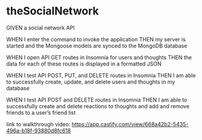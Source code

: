 # theSocialNetwork

GIVEN a social network API

WHEN I enter the command to invoke the application THEN my server is started and the Mongoose models are synced to the MongoDB database

WHEN I open API GET routes in Insomnia for users and thoughts THEN the data for each of these routes is displayed in a formatted JSON

WHEN I test API POST, PUT, and DELETE routes in Insomnia THEN I am able to successfully create, update, and delete users and thoughts in my database

WHEN I test API POST and DELETE routes in Insomnia THEN I am able to successfully create and delete reactions to thoughts and add and remove friends to a user’s friend list

link to walkthrough video: https://app.castify.com/view/668a42b2-5435-496a-b18f-93880d8fc618
